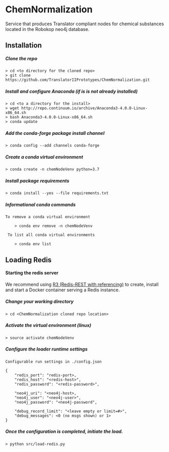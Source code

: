 # ChemNormalization
Service that produces Translator compliant nodes for chemical substances located in the Robokop neo4j database.

## Installation
##### Clone the repo
    
    > cd <to directory for the cloned repo>
    > git clone https://github.com/TranslatorIIPrototypes/ChemNormalization.git
     
##### Install and configure Anaconda (if is is not already installed)

    > cd <to a directory for the install>
    > wget http://repo.continuum.io/archive/Anaconda3-4.0.0-Linux-x86_64.sh
    > bash Anaconda3-4.0.0-Linux-x86_64.sh
    > conda update

##### Add the conda-forge package install channel

    > conda config --add channels conda-forge

##### Create a conda virtual environment

    > conda create -n chemNodeVenv python=3.7

##### Install package requirements 

    > conda install --yes --file requirements.txt
         
##### Informational conda commands
    To remove a conda virtual environment
    
        > conda env remove -n chemNodeVenv
     
     To list all conda virtual environments
     
        > conda env list

## Loading Redis

#### Starting the redis server 
We recommend using 
[R3 (Redis-REST with referencing)](https://github.com/TranslatorIIPrototypes/r3) to create, install and start a Docker container serving a Redis instance. 

##### Change your working directory

    > cd <ChemNormalization cloned repo location>

##### Activate the virtual environment (linux)

    > source activate chemNodeVenv
    
##### Configure the loader runtime settings

    Configurable run settings in ./config.json
    
    {
        "redis_port": "redis-port>,
        "redis_host": "<redis-host>",
        "redis_password": "<redis-password>",
    
        "neo4j_uri": "<neo4j-host>,
        "neo4j_user": "<neo4j-user>",
        "neo4j_password": "<neo4j-password",
    
        "debug_record_limit": "<leave empty or limit=#>",
        "debug_messages": <0 (no msgs shown) or 1>
    }   

##### Once the configuration is completed, initiate the load. 
 
    > python src/load-redis.py
    

